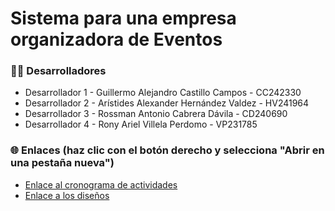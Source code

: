 # Sistema para una empresa organizadora de Eventos

<div>
    <h3>👨‍💻 Desarrolladores</h3>
    <ul>
      <li>Desarrollador 1 - Guillermo Alejandro Castillo Campos - CC242330</li>
      <li>Desarrollador 2 - Arístides Alexander Hernández Valdez - HV241964</li>
      <li>Desarrollador 3 - Rossman Antonio Cabrera Dávila - CD240690</li>
      <li>Desarrollador 4 - Rony Ariel Villela Perdomo - VP231785</li>
    </ul>
</div>
<div>
  <h3>🌐 Enlaces (haz clic con el botón derecho y selecciona "Abrir en una pestaña nueva")</h3>
  <ul>
    <li>
        <a href="https://miro.com/welcomeonboard/ZHRVSEcyWmNQQTZsYXVSZnVCMnhVSnozMVpKTTdrOEVhZTRXbjNaNDd4cUlLTmdWQ1RvQ2IweFZKbzBUbTZOc3wzNDU4NzY0NjAzMDAyMjAyMTg5fDI=?share_link_id=401043310820" target="_blank">Enlace al cronograma de actividades</a>
    </li>
    <li>
        <a href="">Enlace a los diseños</a>
    </li>
  </ul>
</div>
